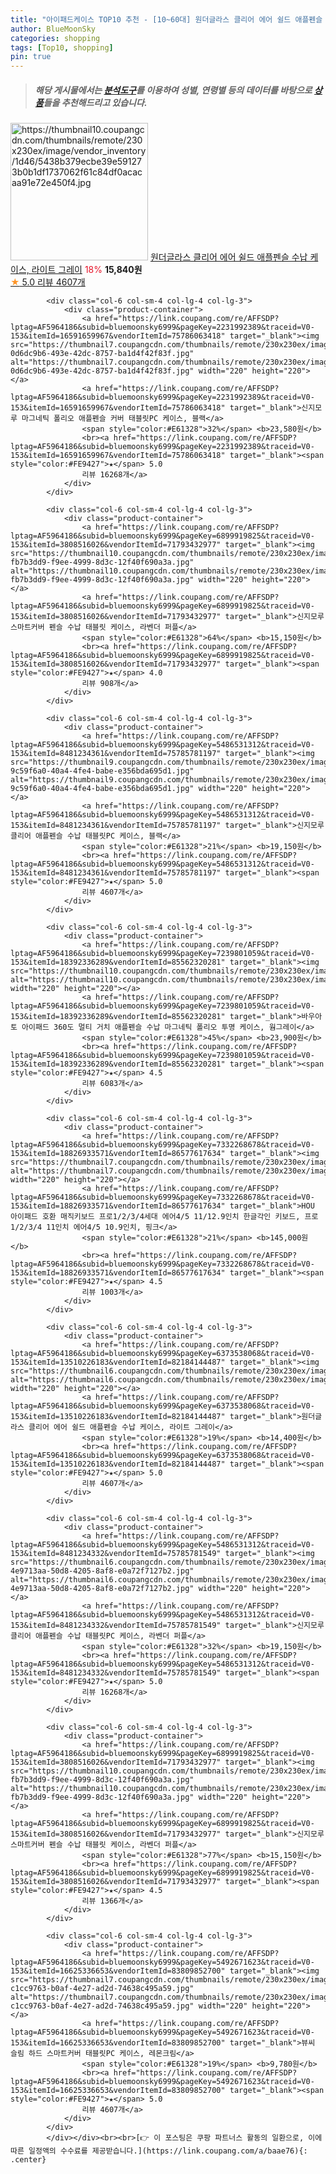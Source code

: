 ```yaml
---
title: "아이패드케이스 TOP10 추천 - [10~60대] 원더글라스 클리어 에어 쉴드 애플펜슬 수납 케이스, 라이트 그레이"
author: BlueMoonSky
categories: shopping
tags: [Top10, shopping]
pin: true
---
```


> ##### 해당 게시물에서는 [**분석도구**](https://itemscout.io/)를 이용하여 **성별**, **연령별** 등의 데이터를 바탕으로 [**상품**](https://link.coupang.com/a/baae76)들을 추천해드리고 있습니다.
<div class="container"><div class="row">
            <div class="col-6 col-sm-4 col-lg-4 col-lg-3">
                <div class="product-container">
                    <a href="https://link.coupang.com/re/AFFSDP?lptag=AF5964186&subid=bluemoonsky6999&pageKey=6373538068&traceid=V0-153&itemId=13510226285&vendorItemId=82184144614" target="_blank"><img src="https://thumbnail10.coupangcdn.com/thumbnails/remote/230x230ex/image/vendor_inventory/1d46/5438b379ecbe39e591273b0b1df1737062f61c84df0acacaa91e72e450f4.jpg" alt="https://thumbnail10.coupangcdn.com/thumbnails/remote/230x230ex/image/vendor_inventory/1d46/5438b379ecbe39e591273b0b1df1737062f61c84df0acacaa91e72e450f4.jpg" width="220" height="220"></a>
                    <a href="https://link.coupang.com/re/AFFSDP?lptag=AF5964186&subid=bluemoonsky6999&pageKey=6373538068&traceid=V0-153&itemId=13510226285&vendorItemId=82184144614" target="_blank">원더글라스 클리어 에어 쉴드 애플펜슬 수납 케이스, 라이트 그레이</a>
                    <span style="color:#E61328">18%</span> <b>15,840원</b>
                    <br><a href="https://link.coupang.com/re/AFFSDP?lptag=AF5964186&subid=bluemoonsky6999&pageKey=6373538068&traceid=V0-153&itemId=13510226285&vendorItemId=82184144614" target="_blank"><span style="color:#FE9427">★</span> 5.0
                    리뷰 4607개</a>
                </div>
            </div>
            
            <div class="col-6 col-sm-4 col-lg-4 col-lg-3">
                <div class="product-container">
                    <a href="https://link.coupang.com/re/AFFSDP?lptag=AF5964186&subid=bluemoonsky6999&pageKey=2231992389&traceid=V0-153&itemId=16591659967&vendorItemId=75786063418" target="_blank"><img src="https://thumbnail7.coupangcdn.com/thumbnails/remote/230x230ex/image/retail/images/2971649585598396-0d6dc9b6-493e-42dc-8757-ba1d4f42f83f.jpg" alt="https://thumbnail7.coupangcdn.com/thumbnails/remote/230x230ex/image/retail/images/2971649585598396-0d6dc9b6-493e-42dc-8757-ba1d4f42f83f.jpg" width="220" height="220"></a>
                    <a href="https://link.coupang.com/re/AFFSDP?lptag=AF5964186&subid=bluemoonsky6999&pageKey=2231992389&traceid=V0-153&itemId=16591659967&vendorItemId=75786063418" target="_blank">신지모루 마그네틱 폴리오 애플펜슬 커버 태블릿PC 케이스, 블랙</a>
                    <span style="color:#E61328">32%</span> <b>23,580원</b>
                    <br><a href="https://link.coupang.com/re/AFFSDP?lptag=AF5964186&subid=bluemoonsky6999&pageKey=2231992389&traceid=V0-153&itemId=16591659967&vendorItemId=75786063418" target="_blank"><span style="color:#FE9427">★</span> 5.0
                    리뷰 16268개</a>
                </div>
            </div>
            
            <div class="col-6 col-sm-4 col-lg-4 col-lg-3">
                <div class="product-container">
                    <a href="https://link.coupang.com/re/AFFSDP?lptag=AF5964186&subid=bluemoonsky6999&pageKey=6899919825&traceid=V0-153&itemId=3808516026&vendorItemId=71793432977" target="_blank"><img src="https://thumbnail10.coupangcdn.com/thumbnails/remote/230x230ex/image/retail/images/8579761251575011-fb7b3dd9-f9ee-4999-8d3c-12f40f690a3a.jpg" alt="https://thumbnail10.coupangcdn.com/thumbnails/remote/230x230ex/image/retail/images/8579761251575011-fb7b3dd9-f9ee-4999-8d3c-12f40f690a3a.jpg" width="220" height="220"></a>
                    <a href="https://link.coupang.com/re/AFFSDP?lptag=AF5964186&subid=bluemoonsky6999&pageKey=6899919825&traceid=V0-153&itemId=3808516026&vendorItemId=71793432977" target="_blank">신지모루 스마트커버 펜슬 수납 태블릿 케이스, 라벤더 퍼플</a>
                    <span style="color:#E61328">64%</span> <b>15,150원</b>
                    <br><a href="https://link.coupang.com/re/AFFSDP?lptag=AF5964186&subid=bluemoonsky6999&pageKey=6899919825&traceid=V0-153&itemId=3808516026&vendorItemId=71793432977" target="_blank"><span style="color:#FE9427">★</span> 4.0
                    리뷰 908개</a>
                </div>
            </div>
            
            <div class="col-6 col-sm-4 col-lg-4 col-lg-3">
                <div class="product-container">
                    <a href="https://link.coupang.com/re/AFFSDP?lptag=AF5964186&subid=bluemoonsky6999&pageKey=5486531312&traceid=V0-153&itemId=8481234361&vendorItemId=75785781197" target="_blank"><img src="https://thumbnail9.coupangcdn.com/thumbnails/remote/230x230ex/image/retail/images/3837515346528748-9c59f6a0-40a4-4fe4-babe-e356bda695d1.jpg" alt="https://thumbnail9.coupangcdn.com/thumbnails/remote/230x230ex/image/retail/images/3837515346528748-9c59f6a0-40a4-4fe4-babe-e356bda695d1.jpg" width="220" height="220"></a>
                    <a href="https://link.coupang.com/re/AFFSDP?lptag=AF5964186&subid=bluemoonsky6999&pageKey=5486531312&traceid=V0-153&itemId=8481234361&vendorItemId=75785781197" target="_blank">신지모루 클리어 애플펜슬 수납 태블릿PC 케이스, 블랙</a>
                    <span style="color:#E61328">21%</span> <b>19,150원</b>
                    <br><a href="https://link.coupang.com/re/AFFSDP?lptag=AF5964186&subid=bluemoonsky6999&pageKey=5486531312&traceid=V0-153&itemId=8481234361&vendorItemId=75785781197" target="_blank"><span style="color:#FE9427">★</span> 5.0
                    리뷰 4607개</a>
                </div>
            </div>
            
            <div class="col-6 col-sm-4 col-lg-4 col-lg-3">
                <div class="product-container">
                    <a href="https://link.coupang.com/re/AFFSDP?lptag=AF5964186&subid=bluemoonsky6999&pageKey=7239801059&traceid=V0-153&itemId=18392336289&vendorItemId=85562320281" target="_blank"><img src="https://thumbnail10.coupangcdn.com/thumbnails/remote/230x230ex/image/vendor_inventory/5a11/e21ebfbc2f4f9204c6e91f4cf499fe75e77ba425917fcdd35ae38b98be9e.jpg" alt="https://thumbnail10.coupangcdn.com/thumbnails/remote/230x230ex/image/vendor_inventory/5a11/e21ebfbc2f4f9204c6e91f4cf499fe75e77ba425917fcdd35ae38b98be9e.jpg" width="220" height="220"></a>
                    <a href="https://link.coupang.com/re/AFFSDP?lptag=AF5964186&subid=bluemoonsky6999&pageKey=7239801059&traceid=V0-153&itemId=18392336289&vendorItemId=85562320281" target="_blank">바우아토 아이패드 360도 멀티 거치 애플펜슬 수납 마그네틱 폴리오 투명 케이스, 웜그레이</a>
                    <span style="color:#E61328">45%</span> <b>23,900원</b>
                    <br><a href="https://link.coupang.com/re/AFFSDP?lptag=AF5964186&subid=bluemoonsky6999&pageKey=7239801059&traceid=V0-153&itemId=18392336289&vendorItemId=85562320281" target="_blank"><span style="color:#FE9427">★</span> 4.5
                    리뷰 6083개</a>
                </div>
            </div>
            
            <div class="col-6 col-sm-4 col-lg-4 col-lg-3">
                <div class="product-container">
                    <a href="https://link.coupang.com/re/AFFSDP?lptag=AF5964186&subid=bluemoonsky6999&pageKey=7332268678&traceid=V0-153&itemId=18826933571&vendorItemId=86577617634" target="_blank"><img src="https://thumbnail7.coupangcdn.com/thumbnails/remote/230x230ex/image/vendor_inventory/4a31/78b27187132d70e2ace83e4da0d1ea47d90d4cd7157b2daac27cf49fbf68.jpg" alt="https://thumbnail7.coupangcdn.com/thumbnails/remote/230x230ex/image/vendor_inventory/4a31/78b27187132d70e2ace83e4da0d1ea47d90d4cd7157b2daac27cf49fbf68.jpg" width="220" height="220"></a>
                    <a href="https://link.coupang.com/re/AFFSDP?lptag=AF5964186&subid=bluemoonsky6999&pageKey=7332268678&traceid=V0-153&itemId=18826933571&vendorItemId=86577617634" target="_blank">HOU 아이패드 호환 매직키보드 프로1/2/3/4세대 에어4/5 11/12.9인치 한글각인 키보드, 프로 1/2/3/4 11인치 에어4/5 10.9인치, 핑크</a>
                    <span style="color:#E61328">21%</span> <b>145,000원</b>
                    <br><a href="https://link.coupang.com/re/AFFSDP?lptag=AF5964186&subid=bluemoonsky6999&pageKey=7332268678&traceid=V0-153&itemId=18826933571&vendorItemId=86577617634" target="_blank"><span style="color:#FE9427">★</span> 4.5
                    리뷰 1003개</a>
                </div>
            </div>
            
            <div class="col-6 col-sm-4 col-lg-4 col-lg-3">
                <div class="product-container">
                    <a href="https://link.coupang.com/re/AFFSDP?lptag=AF5964186&subid=bluemoonsky6999&pageKey=6373538068&traceid=V0-153&itemId=13510226183&vendorItemId=82184144487" target="_blank"><img src="https://thumbnail6.coupangcdn.com/thumbnails/remote/230x230ex/image/vendor_inventory/2200/a24b2285014adce56fcf5db0d83cc8f84af140c62564e961d72bc9a85b55.jpg" alt="https://thumbnail6.coupangcdn.com/thumbnails/remote/230x230ex/image/vendor_inventory/2200/a24b2285014adce56fcf5db0d83cc8f84af140c62564e961d72bc9a85b55.jpg" width="220" height="220"></a>
                    <a href="https://link.coupang.com/re/AFFSDP?lptag=AF5964186&subid=bluemoonsky6999&pageKey=6373538068&traceid=V0-153&itemId=13510226183&vendorItemId=82184144487" target="_blank">원더글라스 클리어 에어 쉴드 애플펜슬 수납 케이스, 라이트 그레이</a>
                    <span style="color:#E61328">19%</span> <b>14,400원</b>
                    <br><a href="https://link.coupang.com/re/AFFSDP?lptag=AF5964186&subid=bluemoonsky6999&pageKey=6373538068&traceid=V0-153&itemId=13510226183&vendorItemId=82184144487" target="_blank"><span style="color:#FE9427">★</span> 5.0
                    리뷰 4607개</a>
                </div>
            </div>
            
            <div class="col-6 col-sm-4 col-lg-4 col-lg-3">
                <div class="product-container">
                    <a href="https://link.coupang.com/re/AFFSDP?lptag=AF5964186&subid=bluemoonsky6999&pageKey=5486531312&traceid=V0-153&itemId=8481234332&vendorItemId=75785781549" target="_blank"><img src="https://thumbnail6.coupangcdn.com/thumbnails/remote/230x230ex/image/retail/images/1257674761816392-4e9713aa-50d8-4205-8af8-e0a72f7127b2.jpg" alt="https://thumbnail6.coupangcdn.com/thumbnails/remote/230x230ex/image/retail/images/1257674761816392-4e9713aa-50d8-4205-8af8-e0a72f7127b2.jpg" width="220" height="220"></a>
                    <a href="https://link.coupang.com/re/AFFSDP?lptag=AF5964186&subid=bluemoonsky6999&pageKey=5486531312&traceid=V0-153&itemId=8481234332&vendorItemId=75785781549" target="_blank">신지모루 클리어 애플펜슬 수납 태블릿PC 케이스, 라벤더 퍼플</a>
                    <span style="color:#E61328">32%</span> <b>19,150원</b>
                    <br><a href="https://link.coupang.com/re/AFFSDP?lptag=AF5964186&subid=bluemoonsky6999&pageKey=5486531312&traceid=V0-153&itemId=8481234332&vendorItemId=75785781549" target="_blank"><span style="color:#FE9427">★</span> 5.0
                    리뷰 16268개</a>
                </div>
            </div>
            
            <div class="col-6 col-sm-4 col-lg-4 col-lg-3">
                <div class="product-container">
                    <a href="https://link.coupang.com/re/AFFSDP?lptag=AF5964186&subid=bluemoonsky6999&pageKey=6899919825&traceid=V0-153&itemId=3808516026&vendorItemId=71793432977" target="_blank"><img src="https://thumbnail10.coupangcdn.com/thumbnails/remote/230x230ex/image/retail/images/8579761251575011-fb7b3dd9-f9ee-4999-8d3c-12f40f690a3a.jpg" alt="https://thumbnail10.coupangcdn.com/thumbnails/remote/230x230ex/image/retail/images/8579761251575011-fb7b3dd9-f9ee-4999-8d3c-12f40f690a3a.jpg" width="220" height="220"></a>
                    <a href="https://link.coupang.com/re/AFFSDP?lptag=AF5964186&subid=bluemoonsky6999&pageKey=6899919825&traceid=V0-153&itemId=3808516026&vendorItemId=71793432977" target="_blank">신지모루 스마트커버 펜슬 수납 태블릿 케이스, 라벤더 퍼플</a>
                    <span style="color:#E61328">77%</span> <b>15,150원</b>
                    <br><a href="https://link.coupang.com/re/AFFSDP?lptag=AF5964186&subid=bluemoonsky6999&pageKey=6899919825&traceid=V0-153&itemId=3808516026&vendorItemId=71793432977" target="_blank"><span style="color:#FE9427">★</span> 4.5
                    리뷰 1366개</a>
                </div>
            </div>
            
            <div class="col-6 col-sm-4 col-lg-4 col-lg-3">
                <div class="product-container">
                    <a href="https://link.coupang.com/re/AFFSDP?lptag=AF5964186&subid=bluemoonsky6999&pageKey=5492671623&traceid=V0-153&itemId=16625336653&vendorItemId=83809852700" target="_blank"><img src="https://thumbnail7.coupangcdn.com/thumbnails/remote/230x230ex/image/retail/images/1170850399559228-c1cc9763-b0af-4e27-ad2d-74638c495a59.jpg" alt="https://thumbnail7.coupangcdn.com/thumbnails/remote/230x230ex/image/retail/images/1170850399559228-c1cc9763-b0af-4e27-ad2d-74638c495a59.jpg" width="220" height="220"></a>
                    <a href="https://link.coupang.com/re/AFFSDP?lptag=AF5964186&subid=bluemoonsky6999&pageKey=5492671623&traceid=V0-153&itemId=16625336653&vendorItemId=83809852700" target="_blank">뷰씨 슬림 하드 스마트커버 태블릿PC 케이스, 레몬크림</a>
                    <span style="color:#E61328">19%</span> <b>9,780원</b>
                    <br><a href="https://link.coupang.com/re/AFFSDP?lptag=AF5964186&subid=bluemoonsky6999&pageKey=5492671623&traceid=V0-153&itemId=16625336653&vendorItemId=83809852700" target="_blank"><span style="color:#FE9427">★</span> 5.0
                    리뷰 4607개</a>
                </div>
            </div>
            </div></div><br><br>[👉 이 포스팅은 쿠팡 파트너스 활동의 일환으로, 이에 따른 일정액의 수수료를 제공받습니다.](https://link.coupang.com/a/baae76){: .center}